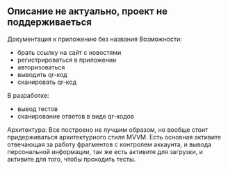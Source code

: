 ## Описание не актуально, проект не поддерживаеться

Документация к приложению без названия
Возможности:
* брать ссылку на сайт с новостями
* регистрироваться в приложении
* авторизоваться
* выводить qr-код
* сканировать qr-код

В разработке:
* вывод тестов
* сканирование ответов в виде qr-кодов

Архитектура: Все построено не лучшим образом, но вообще стоит придерживаться архитектурного стиля MVVM.
Есть основная активите отвечающая за работу фрагментов с контролем аккаунта, и вывода персональной информации, так же есть активите для загрузки, и активите для того, чтобы проходить тесты.
